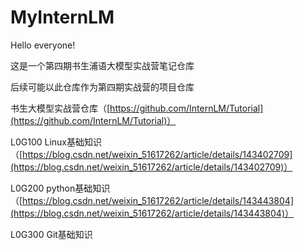# MyInternLM    
    
Hello everyone!    
    
这是一个第四期书生浦语大模型实战营笔记仓库  
    
后续可能以此仓库作为第四期实战营的项目仓库     
    
书生大模型实战营仓库（[https://github.com/InternLM/Tutorial](https://github.com/InternLM/Tutorial)）  
    
L0G100 Linux基础知识（[https://blog.csdn.net/weixin_51617262/article/details/143402709](https://blog.csdn.net/weixin_51617262/article/details/143402709)）       
    
L0G200 python基础知识（[https://blog.csdn.net/weixin_51617262/article/details/143443804](https://blog.csdn.net/weixin_51617262/article/details/143443804)）     
    
L0G300 Git基础知识

